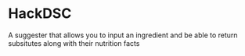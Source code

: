 # HackDSC
A suggester that allows you to input an ingredient and be able to return subsitutes along with their nutrition facts
